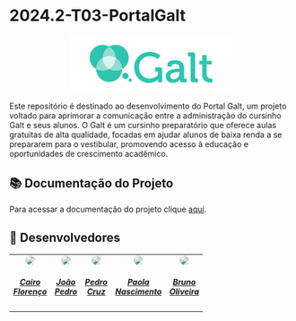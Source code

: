 # 2024.2-T03-PortalGalt

<div align="center">
    <img src="./frontend/public/assets/Galt.png" style="width:30vw"/>
</div>

Este repositório é destinado ao desenvolvimento do Portal Galt, um projeto voltado para aprimorar a comunicação entre a administração do cursinho Galt e seus alunos. O Galt é um cursinho preparatório que oferece aulas gratuitas de alta qualidade, focadas em ajudar alunos de baixa renda a se prepararem para o vestibular, promovendo acesso à educação e oportunidades de crescimento acadêmico.

## 📚 Documentação do Projeto

Para acessar a documentação do projeto clique [aqui](https://mdsreq-fga-unb.github.io/2024.2-T03-PortalGalt/introducao/).

## 👥 Desenvolvedores

<center>
    <table style="margin-left: auto; margin-right: auto;">
        <tr>
            <td align="center">
                <a href="https://github.com/CA1RO">
                    <img style="border-radius: 50%;" src="https://github.com/CA1RO.png" width="150px;"/>
                    <h5 class="text-center">Cairo<br>Florenço</h5>
                </a>
            </td>
            <td align="center">
                <a href="https://github.com/JoaoPedrooSS">
                    <img style="border-radius: 50%;" src="https://github.com/JoaoPedrooSS.png" width="150px;"/>
                    <h5 class="text-center">João<br>Pedro</h5>
                </a>
            </td>
            <td align="center">
                <a href="https://github.com/pfc15">
                    <img style="border-radius: 50%;" src="https://github.com/pfc15.png" width="150px;"/>
                    <h5 class="text-center">Pedro<br>Cruz</h5>
                </a>
            </td>
            <td align="center">
                <a href="https://github.com/paolaalim">
                    <img style="border-radius: 50%;" src="https://github.com/paolaalim.png" width="150px;"/>
                    <h5 class="text-center">Paola<br>Nascimento</h5>
                </a>
            </td>
            <td align="center">
                <a href="https://github.com/BrunoOLiveirax">
                    <img style="border-radius: 50%;" src="https://github.com/BrunoOLiveirax.png" width="150px;"/>
                    <h5 class="text-center">Bruno<br>Oliveira</h5>
                </a>
            </td>
    </table>

</center>
